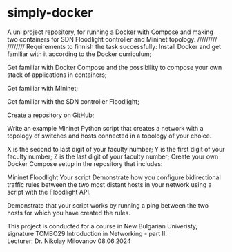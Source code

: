 # simply-docker
A uni project repository, for running a Docker with Compose and making two containers for SDN Floodlight controller and Mininet topology. 
/////////
////////
Requirements to finnish the task successfully:
Install Docker and get familiar with it according to the Docker curriculum;

Get familiar with Docker Compose and the possibility to compose your own stack of applications in containers;

Get familiar with Mininet;

Get familiar with the SDN controller Floodlight;

Create a repository on GitHub;

Write an example Mininet Python script that creates a network with a topology of <XYZ> switches and <YX> hosts connected in a topology of your choice.

X is the second to last digit of your faculty number;
Y is the first digit of your faculty number;
Z is the last digit of your faculty number;
Create your own Docker Compose setup in the repository that includes:

Mininet
Floodlight
Your script
Demonstrate how you configure bidirectional traffic rules between the two most distant hosts in your network using a script with the Floodlight API.

Demonstrate that your script works by running a ping between the two hosts for which you have created the rules. 


This project is conducted for a course in New Bulgarian Univeristy, signature TCMBO29 Introduction in Networking - part II.\
Lecturer: Dr. Nikolay Milovanov
08.06.2024

